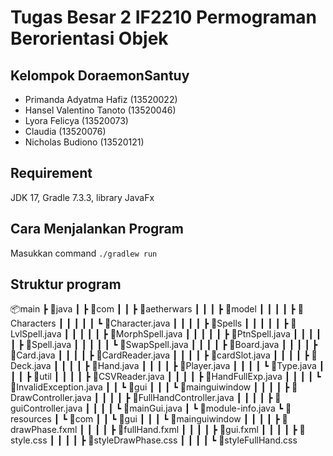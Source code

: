 # Tugas Besar 2 IF2210 Permograman Berorientasi Objek

## Kelompok DoraemonSantuy
- Primanda Adyatma Hafiz (13520022)
- Hansel Valentino Tanoto (13520046)
- Lyora Felicya (13520073)
- Claudia (13520076)
- Nicholas Budiono (13520121)

## Requirement
JDK 17, Gradle 7.3.3, library JavaFx

## Cara Menjalankan Program
Masukkan command ```./gradlew run```

## Struktur program
📦main
 ┣ 📂java
 ┃ ┣ 📂com
 ┃ ┃ ┣ 📂aetherwars
 ┃ ┃ ┃ ┣ 📂model
 ┃ ┃ ┃ ┃ ┣ 📂Characters
 ┃ ┃ ┃ ┃ ┃ ┗ 📜Character.java
 ┃ ┃ ┃ ┃ ┣ 📂Spells
 ┃ ┃ ┃ ┃ ┃ ┣ 📜LvlSpell.java
 ┃ ┃ ┃ ┃ ┃ ┣ 📜MorphSpell.java
 ┃ ┃ ┃ ┃ ┃ ┣ 📜PtnSpell.java
 ┃ ┃ ┃ ┃ ┃ ┣ 📜Spell.java
 ┃ ┃ ┃ ┃ ┃ ┗ 📜SwapSpell.java
 ┃ ┃ ┃ ┃ ┣ 📜Board.java
 ┃ ┃ ┃ ┃ ┣ 📜Card.java
 ┃ ┃ ┃ ┃ ┣ 📜CardReader.java
 ┃ ┃ ┃ ┃ ┣ 📜cardSlot.java
 ┃ ┃ ┃ ┃ ┣ 📜Deck.java
 ┃ ┃ ┃ ┃ ┣ 📜Hand.java
 ┃ ┃ ┃ ┃ ┣ 📜Player.java
 ┃ ┃ ┃ ┃ ┗ 📜Type.java
 ┃ ┃ ┃ ┣ 📂util
 ┃ ┃ ┃ ┃ ┣ 📜CSVReader.java
 ┃ ┃ ┃ ┃ ┣ 📜HandFullExp.java
 ┃ ┃ ┃ ┃ ┗ 📜InvalidException.java
 ┃ ┃ ┗ 📂gui
 ┃ ┃ ┃ ┗ 📂mainguiwindow
 ┃ ┃ ┃ ┃ ┣ 📜DrawController.java
 ┃ ┃ ┃ ┃ ┣ 📜FullHandController.java
 ┃ ┃ ┃ ┃ ┣ 📜guiController.java
 ┃ ┃ ┃ ┃ ┗ 📜mainGui.java
 ┃ ┗ 📜module-info.java
 ┗ 📂resources
 ┃ ┗ 📂com
 ┃ ┃ ┗ 📂gui
 ┃ ┃ ┃ ┗ 📂mainguiwindow
 ┃ ┃ ┃ ┃ ┣ 📜drawPhase.fxml
 ┃ ┃ ┃ ┃ ┣ 📜fullHand.fxml
 ┃ ┃ ┃ ┃ ┣ 📜gui.fxml
 ┃ ┃ ┃ ┃ ┣ 📜style.css
 ┃ ┃ ┃ ┃ ┣ 📜styleDrawPhase.css
 ┃ ┃ ┃ ┃ ┗ 📜styleFullHand.css